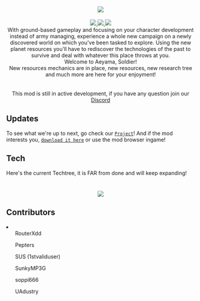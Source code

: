 <h1 align="center"><img src="https://raw.githubusercontent.com/FredyJabe/aeyama/main/sprites/logo.png"> </img></h1>

<div align="center">
    <a href="https://discord.gg/rNhkswkJst">
        <img src="https://img.shields.io/discord/1061344630987292835?color=287e29&label=Discord&logo=Discord&style=for-the-badge"/>
    </a>
    <a href="https://github.com/FredyJabe/aeyama/releases/latest">
        <img src="https://img.shields.io/github/downloads/FredyJabe/aeyama/total?color=287e29&logo=github&style=for-the-badge"/>
    </a>
    <a href="https://github.com/FredyJabe/aeyama/commits/main">
        <img src="https://img.shields.io/github/last-commit/fredyjabe/aeyama?color=287e29&style=for-the-badge"/>
    </a>
</div>

<div align="center">
    With ground-based gameplay and focusing on your character development instead of army managing, experience a whole new campaign
    on a newly discovered world on which you've been tasked to explore. Using the new planet resources you'll have to rediscover
    the technologies of the past to survive and deal with whatever this place throws at you.
    <br>
    Welcome to Aeyama, Soldier!
    <br>
    New resources mechanics are in place, new resources, new research tree and much more are here for your enjoyment!
    <br><br><br>
    This mod is still in active development, if you have any question join our <a href="https://discord.gg/rNhkswkJst">Discord</a>
</div>

## Updates 

To see what we're up to next, go check our [`Project`][trello]!
And if the mod interests you, [`download it here`][Download] or use the mod browser ingame!

## Tech

Here's the current Techtree, it is FAR from done and will keep expanding!
<h1 align="center"><img src="https://raw.githubusercontent.com/FredyJabe/aeyama/main/sprites/tech.drawio.png"> </img></h1>

## Contributors
<li>
    <ul>RouterXdd</ul>
    <ul>Pepters</ul>
    <ul>SUS (1stvaliduser)</ul>
    <ul>SunkyMP3G</ul>
    <ul>soppi666</ul>
    <ul>UAdustry</ul>
</li>

<!---------------------------------------------------------------------------------->

[Logo]: https://raw.githubusercontent.com/FredyJabe/aeyama/main/sprites/logo.png
[trello]: https://github.com/users/FredyJabe/projects/2

[Discord]: https://discord.gg/rNhkswkJst
[Download]: https://github.com/FredyJabe/aeyama/releases/latest
[LastCommit]: https://github.com/FredyJabe/aeyama/commits/main

[DiscordBadge]: https://img.shields.io/discord/1061344630987292835?color=287e29&label=Discord&logo=Discord&style=for-the-badge
[DownloadBadge]: https://img.shields.io/github/downloads/FredyJabe/aeyama/total?color=287e29&logo=github&style=for-the-badge
[LastCommitBadge]: https://img.shields.io/github/last-commit/fredyjabe/aeyama?color=287e29&style=for-the-badge
